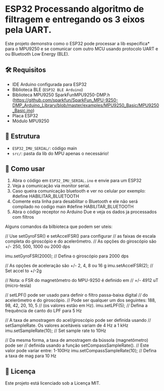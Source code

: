 # ESP32 Processando algoritmo de filtragem e entregando os 3 eixos pela UART.

Este projeto demonstra como o ESP32 pode processar a lib especifica* para o MPU9250 e se comunicar com outro MCU usando protocolo UART e ou Bluetooth Low Energy (BLE).

## 🛠 Requisitos
- IDE Arduino configurada para ESP32
- Biblioteca BLE (`ESP32 BLE Arduino`)
- Biblioteca MPU9250 SparkFunMPU9250-DMP.h (https://github.com/sparkfun/SparkFun_MPU-9250-DMP_Arduino_Library/blob/master/examples/MPU9250_Basic/MPU9250_Basic.ino)
- Placa ESP32
- Módulo MPU9250

  
## 📂 Estrutura
- `ESP32_IMU_SERIAL/`: código main
- `src/`: pasta da lib do MPU apenas o necessário!

## 🚀 Como usar
1. Abra o código em `ESP32_IMU_SERIAL.ino` e envie para um ESP32
2. Veja a comunicação via monitor serial.
3. Caso queira comunicação bluetooth e ver no celular por exemplo: #define HABILITAR_BLUETOOTH
4. Comente esta linha para desabilitar o Bluetooth e ele não será compilado no codigo main #define HABILITAR_BLUETOOTH  
5. Abra o código receptor no Arduino Due e veja os dados ja processados com filtros

Alguns comandos da bilbioteca que podem ser uteis:


  // Use setGyroFSR() e setAccelFSR() para configurar
  // as faixas de escala completa do giroscópio e do acelerômetro.
  // As opções do giroscópio são +/- 250, 500, 1000 ou 2000 dps
  
  imu.setGyroFSR(2000); // Defina o giroscópio para 2000 dps
  
  
  // As opções de aceleração são +/- 2, 4, 8 ou 16 g
  imu.setAccelFSR(2); // Set accel to +/-2g

  // Nota: o FSR do magnetômetro do MPU-9250 é definido em
  // +/- 4912 uT (micro-tesla)


  // setLPF() pode ser usado para definir o filtro passa-baixa digital
  // do acelerômetro e do giroscópio.
  // Pode ser qualquer um dos seguintes: 188, 98, 42, 20, 10, 5
  // (os valores estão em Hz).
  imu.setLPF(5); // Defina a frequência de canto do LPF para 5 Hz

  // A taxa de amostragem do acel/giroscópio pode ser definida usando
  // setSampleRate. Os valores aceitáveis ​​variam de 4 Hz a 1 kHz
  imu.setSampleRate(10); // Set sample rate to 10Hz

  // Da mesma forma, a taxa de amostragem da bússola (magnetômetro) pode ser
  // definida usando a função setCompassSampleRate().
  // Este valor pode variar entre: 1-100Hz
  imu.setCompassSampleRate(10); // Defina a taxa de mag para 10 Hz


## 📄 Licença
Este projeto está licenciado sob a Licença MIT.
